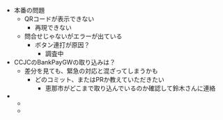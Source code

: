 - 本番の問題
	- QRコードが表示できない
		- 再現できない
	- 問合せじゃないがエラーが出ている
		- ボタン連打が原因？
			- 調査中
- CCJCのBankPayGWの取り込みは？
	- 差分を見ても、緊急の対応と混ざってしまうかも
		- どのコミット、またはPRか教えていただきたい
			- 恵那市がどこまで取り込んでいるのか確認して鈴木さんに連絡
-
	-
	-